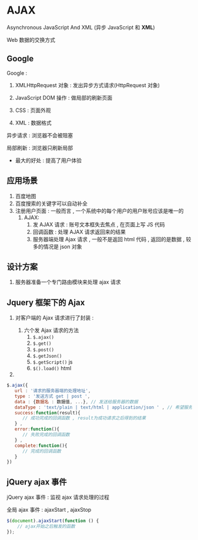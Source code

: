 # AJAX

Asynchronous JavaScript And XML (异步 JavaScript 和 **XML**)

Web 数据的交换方式

## Google

Google :

1. XMLHttpRequest 对象 : 发出异步方式请求(HttpRequest 对象)

2. JavaScript DOM 操作 : 做局部的刷新页面

3. CSS : 页面外观

4. XML : 数据格式

异步请求 : 浏览器不会被阻塞

局部刷新 : 浏览器只刷新局部

-   最大的好处 : 提高了用户体验

## 应用场景

1. 百度地图
2. 百度搜索的关键字可以自动补全
3. 注册用户页面 : 一般而言 , 一个系统中的每个用户的用户账号应该是唯一的
    1. AJAX:
        1. 发 AJAX 请求 : 账号文本框失去焦点 , 在页面上写 JS 代码
        2. 回调函数 : 处理 AJAX 请求返回来的结果
        3. 服务器端处理 Ajax 请求 , 一般不是返回 html 代码 , 返回的是数据 , 较多的情况是 json 对象

## 设计方案

1. 服务器准备一个专门路由模块来处理 ajax 请求

## Jquery 框架下的 Ajax

1. 对客户端的 Ajax 请求进行了封装 :

    1. 六个发 Ajax 请求的方法
        1. `$.ajax()`
        2. `$.get()`
        3. `$.post()`
        4. `$.getJson()`
        5. `$.getScript()` js
        6. `$().load()` html

2.

```js
$.ajax({
   url : '请求的服务器端的处理地址',
   type : '发送方式 get | post ',
   data : {数据名 : 数据值, ...}, // 发送给服务器的数据
   dataType : 'text/plain | text/html | application/json ' , // 希望服务器发回来的数据的类型
   success:function(result){
      // 成功完成的回调函数 , result为成功请求之后得到的结果
   } ,
   error:function(){
      // 失败完成的回调函数
   } ,
   complete:function(){
      // 完成的回调函数
   }
})
```

## jQuery ajax 事件

jQuery ajax 事件 : 监视 ajax 请求处理的过程

全局 ajax 事件 : ajaxStart , ajaxStop

```js
$(document).ajaxStart(function () {
	// ajax开始之后触发的函数
});
```
